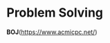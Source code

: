 # Problem Solving

**BOJ**(<https://www.acmicpc.net/>)

[2613 - 숫자구슬]: https://www.acmicpc.net/problem/2613	"숫자구슬 테스트"

